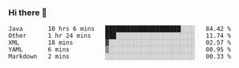 ### Hi there 👋

<!--
**urzz/urzz** is a ✨ _special_ ✨ repository because its `README.md` (this file) appears on your GitHub profile.

Here are some ideas to get you started:

- 🔭 I’m currently working on ...
- 🌱 I’m currently learning ...
- 👯 I’m looking to collaborate on ...
- 🤔 I’m looking for help with ...
- 💬 Ask me about ...
- 📫 How to reach me: ...
- 😄 Pronouns: ...
- ⚡ Fun fact: ...
-->

<!--START_SECTION:waka-->
```text
Java       10 hrs 6 mins   █████████████████████░░░░   84.42 % 
Other      1 hr 24 mins    ███░░░░░░░░░░░░░░░░░░░░░░   11.74 % 
XML        18 mins         ▓░░░░░░░░░░░░░░░░░░░░░░░░   02.57 % 
YAML       6 mins          ▒░░░░░░░░░░░░░░░░░░░░░░░░   00.95 % 
Markdown   2 mins          ░░░░░░░░░░░░░░░░░░░░░░░░░   00.33 % 
```
<!--END_SECTION:waka-->
